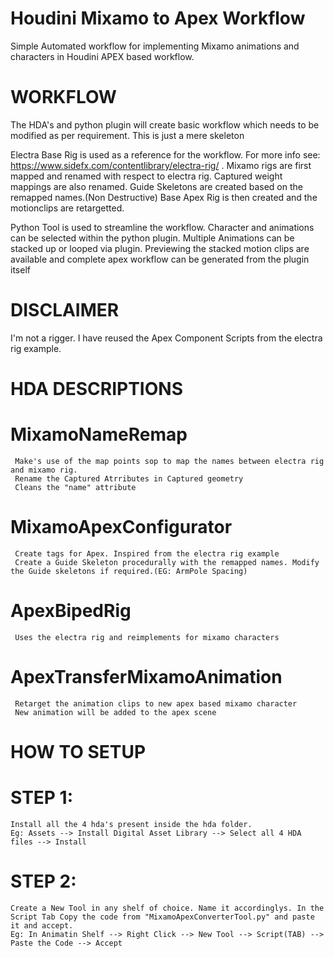 # Houdini Mixamo to Apex Workflow
 Simple Automated workflow for implementing Mixamo animations and characters in Houdini APEX based workflow.

# WORKFLOW
The HDA's and python plugin will create basic workflow which needs to be modified as per requirement. This is just a mere skeleton

Electra Base Rig is used as a reference for the workflow.
For more info see: https://www.sidefx.com/contentlibrary/electra-rig/ .
Mixamo rigs are first mapped and renamed with respect to electra rig. Captured weight mappings are also renamed. 
Guide Skeletons are created based on the remapped names.(Non Destructive)
Base Apex Rig is then created and the motionclips are retargetted.

Python Tool is used to streamline the workflow.
Character and animations can be selected within the python plugin. Multiple Animations can be stacked up or looped via plugin.
Previewing the stacked motion clips are available and complete apex workflow can be generated from the plugin itself

# DISCLAIMER
I'm not a rigger. I have reused the Apex Component Scripts from the electra rig example.

# HDA DESCRIPTIONS
   # MixamoNameRemap
     Make's use of the map points sop to map the names between electra rig and mixamo rig.
     Rename the Captured Atrributes in Captured geometry
     Cleans the "name" attribute
   # MixamoApexConfigurator
     Create tags for Apex. Inspired from the electra rig example
     Create a Guide Skeleton procedurally with the remapped names. Modify the Guide skeletons if required.(EG: ArmPole Spacing)
   # ApexBipedRig
     Uses the electra rig and reimplements for mixamo characters
   #  ApexTransferMixamoAnimation
     Retarget the animation clips to new apex based mixamo character
     New animation will be added to the apex scene

# HOW TO SETUP
  # STEP 1:
    Install all the 4 hda's present inside the hda folder.
    Eg: Assets --> Install Digital Asset Library --> Select all 4 HDA files --> Install
  # STEP 2:
    Create a New Tool in any shelf of choice. Name it accordinglys. In the Script Tab Copy the code from "MixamoApexConverterTool.py" and paste it and accept.
    Eg: In Animatin Shelf --> Right Click --> New Tool --> Script(TAB) --> Paste the Code --> Accept
